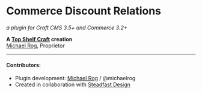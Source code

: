 # Commerce Discount Relations

_a plugin for Craft CMS 3.5+ and Commerce 3.2+_

**A [Top Shelf Craft](https://topshelfcraft.com) creation**  
[Michael Rog](https://michaelrog.com), Proprietor


* * *


#### Contributors:

- Plugin development: [Michael Rog](https://michaelrog.com) / @michaelrog
- Created in collaboration with [Steadfast Design](https://steadfast.design)
